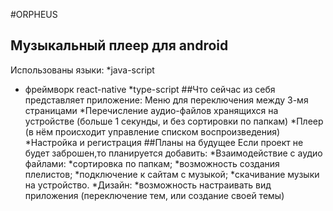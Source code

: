 #ORPHEUS
## Музыкальный плеер для android
Использованы языки:
*java-script
   + фреймворк react-native
*type-script
##Что сейчас из себя представляет приложение:
Меню для переключения между 3-мя страницами
 *Перечисление аудио-файлов хранящихся на устройстве (больше 1 секунды, и без сортировки по папкам) 
 *Плеер (в нём происходит управление списком воспроизведения)
 *Настройка и регистрация
##Планы на будущее
Если проект не будет заброшен,то планируется добавить:
*Взаимодействие с аудио файлами:
 *сортировка по папкам;
 *возможность создания плелистов;
 *подключение к сайтам с музыкой;
 *скачивание музыки на устройство.
*Дизайн:
 *возможность настраивать вид приложения (переключение тем, или создание своей темы)
 
